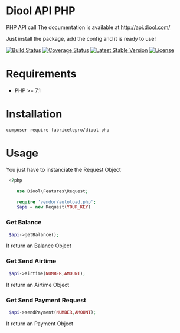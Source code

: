 Diool API PHP
=============

PHP API call
The documentation is available at http://api.diool.com/

Just install the package, add the config and it is ready to use!

[![Build Status](https://travis-ci.org/fabricelepro/diool-php.svg?branch=master)](https://travis-ci.org/fabricelepro/diool-php)
[![Coverage Status](https://coveralls.io/repos/github/fabricelepro/diool-php/badge.svg?branch=master)](https://coveralls.io/github/fabricelepro/diool-php?branch=master)
[![Latest Stable Version](https://poser.pugx.org/fabricelepro/diool-php/v/stable)](https://packagist.org/packages/fabricelepro/diool-php)
[![License](https://img.shields.io/badge/license-MIT-blue.svg)](http://opensource.org/licenses/MIT)

Requirements
============

* PHP >= 7.1

Installation
============

    composer require fabricelepro/diool-php

Usage
=====

You just have to instanciate the Request Object
```php
 <?php

    use Diool\Features\Request;

    require 'vendor/autoload.php';
    $api = new Request(YOUR_KEY)
```

### Get Balance
```php
 $api->getBalance();
```

It return an Balance Object

### Get Send Airtime
```php
 $api->airtime(NUMBER,AMOUNT);
```

It return an Airtime Object

### Get Send Payment Request

```php
 $api->sendPayment(NUMBER,AMOUNT);
```

It return an Payment Object
